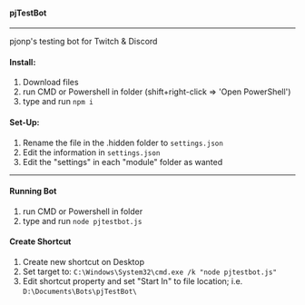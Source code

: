  #### pjTestBot
 ***
 pjonp's testing bot for Twitch & Discord

 #### Install:
 1) Download files
 2) run CMD or Powershell in folder (shift+right-click => 'Open PowerShell')
 3) type and run `npm i`

 #### Set-Up:
 1) Rename the file in the .hidden folder to `settings.json`
 2) Edit the information in `settings.json`
 3) Edit the "settings" in each "module" folder as wanted
***
 #### Running Bot
 1) run CMD or Powershell in folder
 2) type and run `node pjtestbot.js`

 #### Create Shortcut
 1) Create new shortcut on Desktop
 2) Set target to: `C:\Windows\System32\cmd.exe /k "node pjtestbot.js"`
 3) Edit shortcut property and set "Start In" to file location; i.e. `D:\Documents\Bots\pjTestBot\`
